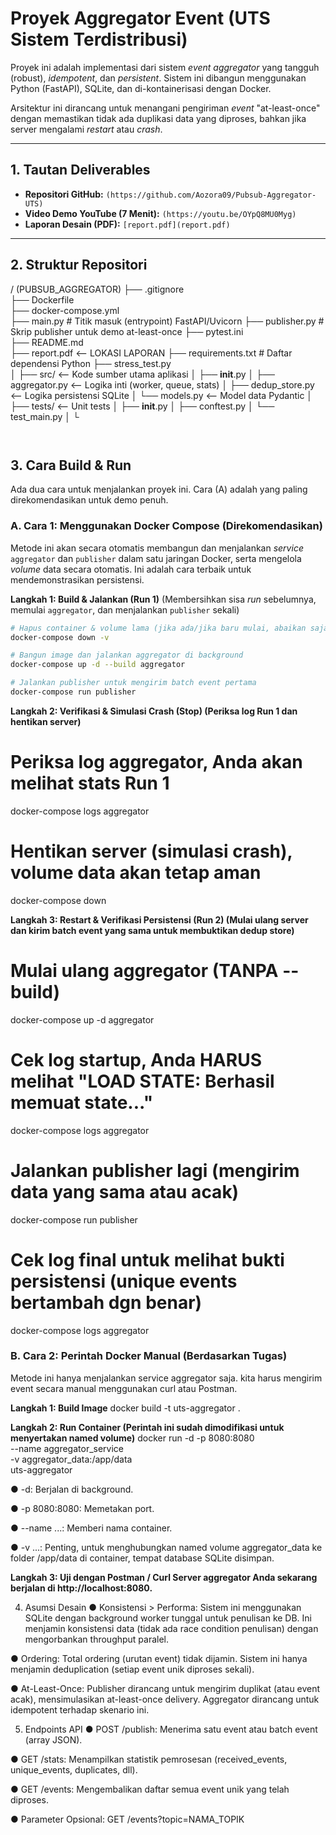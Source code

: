 # Proyek Aggregator Event (UTS Sistem Terdistribusi)

Proyek ini adalah implementasi dari sistem _event aggregator_ yang tangguh (robust), _idempotent_, dan _persistent_. Sistem ini dibangun menggunakan Python (FastAPI), SQLite, dan di-kontainerisasi dengan Docker.

Arsitektur ini dirancang untuk menangani pengiriman _event_ "at-least-once" dengan memastikan tidak ada duplikasi data yang diproses, bahkan jika server mengalami _restart_ atau _crash_.

---

## 1. Tautan Deliverables

- **Repositori GitHub:** `(https://github.com/Aozora09/Pubsub-Aggregator-UTS)`
- **Video Demo YouTube (7 Menit):** `(https://youtu.be/OYpQ8MU0Myg)`
- **Laporan Desain (PDF):** `[report.pdf](report.pdf)`

---

## 2. Struktur Repositori

/ (PUBSUB_AGGREGATOR)
├── .gitignore  
├── Dockerfile  
├── docker-compose.yml  
├── main.py # Titik masuk (entrypoint) FastAPI/Uvicorn
├── publisher.py # Skrip publisher untuk demo at-least-once
├── pytest.ini  
├── README.md  
├── report.pdf <-- LOKASI LAPORAN
├── requirements.txt # Daftar dependensi Python
├── stress_test.py  
│
├── src/ <-- Kode sumber utama aplikasi
│ ├── **init**.py
│ ├── aggregator.py <-- Logika inti (worker, queue, stats)
│ ├── dedup_store.py <-- Logika persistensi SQLite
│ └── models.py <-- Model data Pydantic
│
├── tests/ <-- Unit tests
│ ├── **init**.py
│ ├── conftest.py
│ └── test_main.py
│
└

```


```

## 3. Cara Build & Run

Ada dua cara untuk menjalankan proyek ini. Cara (A) adalah yang paling direkomendasikan untuk demo penuh.

### A. Cara 1: Menggunakan Docker Compose (Direkomendasikan)

Metode ini akan secara otomatis membangun dan menjalankan _service_ `aggregator` dan `publisher` dalam satu jaringan Docker, serta mengelola _volume_ data secara otomatis. Ini adalah cara terbaik untuk mendemonstrasikan persistensi.

**Langkah 1: Build & Jalankan (Run 1)**
(Membersihkan sisa _run_ sebelumnya, memulai `aggregator`, dan menjalankan `publisher` sekali)

```bash
# Hapus container & volume lama (jika ada/jika baru mulai, abaikan saja)
docker-compose down -v

# Bangun image dan jalankan aggregator di background
docker-compose up -d --build aggregator

# Jalankan publisher untuk mengirim batch event pertama
docker-compose run publisher


```

**Langkah 2: Verifikasi & Simulasi Crash (Stop) (Periksa log Run 1 dan hentikan server)**

# Periksa log aggregator, Anda akan melihat stats Run 1

docker-compose logs aggregator

# Hentikan server (simulasi crash), volume data akan tetap aman

docker-compose down

**Langkah 3: Restart & Verifikasi Persistensi (Run 2) (Mulai ulang server dan kirim batch event yang sama untuk membuktikan dedup store)**

# Mulai ulang aggregator (TANPA --build)

docker-compose up -d aggregator

# Cek log startup, Anda HARUS melihat "LOAD STATE: Berhasil memuat state..."

docker-compose logs aggregator

# Jalankan publisher lagi (mengirim data yang sama atau acak)

docker-compose run publisher

# Cek log final untuk melihat bukti persistensi (unique events bertambah dgn benar)

docker-compose logs aggregator

### B. Cara 2: Perintah Docker Manual (Berdasarkan Tugas)

Metode ini hanya menjalankan service aggregator saja. kita harus mengirim event secara manual menggunakan curl atau Postman.

**Langkah 1: Build Image**
docker build -t uts-aggregator .

**Langkah 2: Run Container (Perintah ini sudah dimodifikasi untuk menyertakan named volume)**
docker run -d -p 8080:8080 \
 --name aggregator_service \
 -v aggregator_data:/app/data \
 uts-aggregator

● -d: Berjalan di background.

● -p 8080:8080: Memetakan port.

● --name ...: Memberi nama container.

● -v ...: Penting, untuk menghubungkan named volume aggregator_data ke folder /app/data di container, tempat database SQLite disimpan.

**Langkah 3: Uji dengan Postman / Curl Server aggregator Anda sekarang berjalan di http://localhost:8080.**

4. Asumsi Desain
   ● Konsistensi > Performa: Sistem ini menggunakan SQLite dengan background worker tunggal untuk penulisan ke DB. Ini menjamin konsistensi data (tidak ada race condition penulisan) dengan mengorbankan throughput paralel.

● Ordering: Total ordering (urutan event) tidak dijamin. Sistem ini hanya menjamin deduplication (setiap event unik diproses sekali).

● At-Least-Once: Publisher dirancang untuk mengirim duplikat (atau event acak), mensimulasikan at-least-once delivery. Aggregator dirancang untuk idempotent terhadap skenario ini.

5. Endpoints API
   ● POST /publish: Menerima satu event atau batch event (array JSON).

● GET /stats: Menampilkan statistik pemrosesan (received_events, unique_events, duplicates, dll).

● GET /events: Mengembalikan daftar semua event unik yang telah diproses.

● Parameter Opsional: GET /events?topic=NAMA_TOPIK
